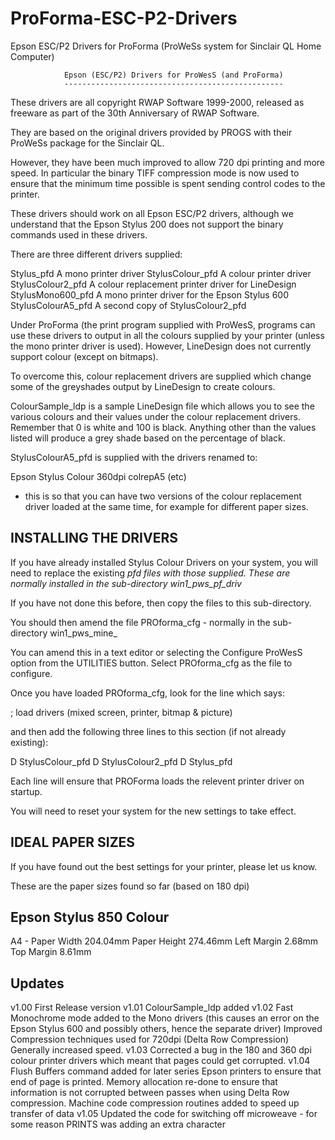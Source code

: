 # ProForma-ESC-P2-Drivers
Epson ESC/P2 Drivers for ProForma (ProWeSs system for Sinclair QL Home Computer)

                Epson (ESC/P2) Drivers for ProWesS (and ProForma)
                -------------------------------------------------

These drivers are all copyright RWAP Software 1999-2000, released as freeware as part of 
the 30th Anniversary of RWAP Software.  

They are based on the original drivers provided by PROGS with their ProWeSs package for the Sinclair QL.  

However, they have been much improved to allow 720 dpi printing and more speed.  In particular the
binary TIFF compression mode is now used to ensure that the minimum time possible
is spent sending control codes to the printer.

These drivers should work on all Epson ESC/P2 drivers, although we understand that
the Epson Stylus 200 does not support the binary commands used in these drivers.

There are three different drivers supplied:

Stylus_pfd              A mono printer driver
StylusColour_pfd        A colour printer driver
StylusColour2_pfd       A colour replacement printer driver for LineDesign
StylusMono600_pfd       A mono printer driver for the Epson Stylus 600
StylusColourA5_pfd      A second copy of StylusColour2_pfd

Under ProForma (the print program supplied with ProWesS, programs can use these
drivers to output in all the colours supplied by your printer (unless the mono
printer driver is used).  However, LineDesign does not currently support colour
(except on bitmaps).

To overcome this, colour replacement drivers are supplied which change some of
the greyshades output by LineDesign to create colours.

ColourSample_ldp is a sample LineDesign file which allows you to see the various
colours and their values under the colour replacement drivers.  Remember that 0
is white and 100 is black.  Anything other than the values listed will produce a
grey shade based on the percentage of black.

StylusColourA5_pfd is supplied with the drivers renamed to:

Epson Stylus Colour 360dpi colrepA5 (etc)

- this is so that you can have two versions of the colour replacement driver
loaded at the same time, for example for different paper sizes.

INSTALLING THE DRIVERS
----------------------
If you have already installed Stylus Colour Drivers on your system, you will
need to replace the existing _pfd files with those supplied.  These are normally
installed in the sub-directory win1_pws_pf_driv_

If you have not done this before, then copy the files to this sub-directory.

You should then amend the file PROforma_cfg - normally in the sub-directory
win1_pws_mine_

You can amend this in a text editor or selecting the Configure ProWesS option
from the UTILITIES button.  Select PROforma_cfg as the file to configure.

Once you have loaded PROforma_cfg, look for the line which says:

; load drivers (mixed screen, printer, bitmap & picture)


and then add the following three lines to this section (if not already existing):

D StylusColour_pfd
D StylusColour2_pfd
D Stylus_pfd

Each line will ensure that PROForma loads the relevent printer driver on startup.

You will need to reset your system for the new settings to take effect.

IDEAL PAPER SIZES
-----------------
If you have found out the best settings for your printer, please let us know.

These are the paper sizes found so far (based on 180 dpi)

Epson Stylus 850 Colour
-----------------------
A4 -    Paper Width     204.04mm
        Paper Height    274.46mm
        Left Margin     2.68mm
        Top Margin      8.61mm


Updates
-------
v1.00 First Release version
v1.01 ColourSample_ldp added
v1.02 Fast Monochrome mode added to the Mono drivers (this causes an error on the
      Epson Stylus 600 and possibly others, hence the separate driver)
      Improved Compression techniques used for 720dpi (Delta Row Compression)
      Generally increased speed.
v1.03 Corrected a bug in the 180 and 360 dpi colour printer drivers which meant
      that pages could get corrupted.
v1.04 Flush Buffers command added for later series Epson printers to ensure that
      end of page is printed.
      Memory allocation re-done to ensure that information is not corrupted
      between passes when using Delta Row compression.
      Machine code compression routines added to speed up transfer of data
v1.05 Updated the code for switching off microweave - for some reason PRINTS was
      adding an extra character

